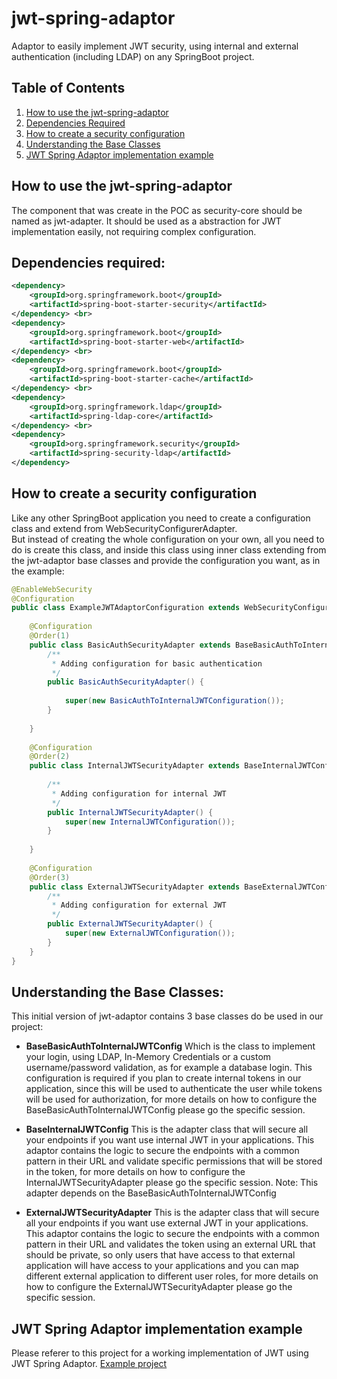# jwt-spring-adaptor
Adaptor to easily implement JWT security, using internal and external authentication (including LDAP) on any SpringBoot project.

## Table of Contents

1. [How to use the jwt-spring-adaptor](#how-to-use-the-jwt-spring-adaptor)
2. [Dependencies Required](#dependencies-required)
3. [How to create a security configuration](#how-to-create-a-security-configuration)
4. [Understanding the Base Classes](#understanding-the-base-classes)
5. [JWT Spring Adaptor implementation example](#jwt-spring-adaptor-implementation-example)

## How to use the jwt-spring-adaptor
The component that was create in the POC as security-core should be named as jwt-adapter.
It should be used as a abstraction for JWT implementation easily, not requiring complex configuration. 



## Dependencies required:

```xml
<dependency>
    <groupId>org.springframework.boot</groupId>
    <artifactId>spring-boot-starter-security</artifactId>
</dependency> <br>
<dependency>
    <groupId>org.springframework.boot</groupId>
    <artifactId>spring-boot-starter-web</artifactId>
</dependency> <br>
<dependency>
    <groupId>org.springframework.boot</groupId>
    <artifactId>spring-boot-starter-cache</artifactId>
</dependency> <br>
<dependency>
    <groupId>org.springframework.ldap</groupId>
    <artifactId>spring-ldap-core</artifactId>
</dependency> <br>
<dependency>
    <groupId>org.springframework.security</groupId>
    <artifactId>spring-security-ldap</artifactId>
</dependency>
```

## How to create a security configuration

Like any other SpringBoot application you need to create a configuration class and extend from WebSecurityConfigurerAdapter. <br>
But instead of creating the whole configuration on your own, all you need to do is create this class, and inside this class using inner class extending from the jwt-adaptor base classes and provide the configuration you want, as in the example:

```java
@EnableWebSecurity
@Configuration
public class ExampleJWTAdaptorConfiguration extends WebSecurityConfigurerAdapter {
 
    @Configuration
    @Order(1)
    public class BasicAuthSecurityAdapter extends BaseBasicAuthToInternalJWTConfig {
        /**
         * Adding configuration for basic authentication
         */
        public BasicAuthSecurityAdapter() {
 
            super(new BasicAuthToInternalJWTConfiguration());
        }
 
    }
 
    @Configuration
    @Order(2)
    public class InternalJWTSecurityAdapter extends BaseInternalJWTConfig {
 
        /**
         * Adding configuration for internal JWT
         */
        public InternalJWTSecurityAdapter() {
            super(new InternalJWTConfiguration());
        }
 
    }
 
    @Configuration
    @Order(3)
    public class ExternalJWTSecurityAdapter extends BaseExternalJWTConfig {
        /**
         * Adding configuration for external JWT
         */
        public ExternalJWTSecurityAdapter() {
            super(new ExternalJWTConfiguration());
        }
    }
}
```


## Understanding the Base Classes:

This initial version of jwt-adaptor contains 3 base classes do be used in our project:

- **BaseBasicAuthToInternalJWTConfig** Which is the class to implement your login, using LDAP, In-Memory Credentials or a custom username/password validation, as for example a database login. This configuration is required if you plan to create internal tokens in our application, since this will be used to authenticate the user while tokens will be used for authorization, for more details on how to configure the BaseBasicAuthToInternalJWTConfig please go the specific session.


- **BaseInternalJWTConfig** This is the adapter class that will secure all your endpoints if you want use internal JWT in your applications. This adaptor contains the logic to secure the endpoints with a common pattern in their URL and validate specific permissions that will be stored in the token, for more details on how to configure the InternalJWTSecurityAdapter please go the specific session. Note: This adapter depends on the BaseBasicAuthToInternalJWTConfig 


- **ExternalJWTSecurityAdapter** This is the adapter class that will secure all your endpoints if you want use external JWT in your applications. This adaptor contains the logic to secure the endpoints with a common pattern in their URL and validates the token using an external URL that should be private, so only users that have access to that external application will have access to your applications and you can map different external application to different user roles, for more details on how to configure the ExternalJWTSecurityAdapter please go the specific session.

## JWT Spring Adaptor implementation example
Please referer to this project for a working implementation of JWT using JWT Spring Adaptor.
[Example project](https://github.com/vhvieira/jwt-spring-adaptor-example)
